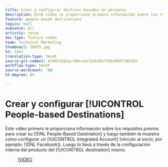 ```yaml
---
title: Crear y configurar destinos basados en personas
description: Este vídeo le proporciona primero información sobre los requisitos previos para crear su destino basado en personas y, a continuación, le muestra cómo configurar una cuenta integrada (vínculo al socio, por ejemplo, Facebook). A continuación, le guiará a través de la configuración interna del producto del destino mismo.
feature: people-based destinations
topics: null
audience: all
activity: setup
doc-type: feature video
team: Technical Marketing
thumbnail: 28955.jpg
kt: 3343
translation-type: tm+mt
source-git-commit: d7d451683ac280ce3ef245384758b5989f28b265
workflow-type: tm+mt
source-wordcount: '88'
ht-degree: 0%

---
```



# Crear y configurar [!UICONTROL People-based Destinations]

Este video primero le proporciona información sobre los requisitos previos para crear su [!DNL People-Based Destination] y luego también le muestra cómo configurar un [!UICONTROL Integrated Account] (vínculo al socio, por ejemplo: [!DNL Facebook]). Luego lo lleva a través de la configuración interna del producto del [!UICONTROL destination] mismo.

>[!VIDEO](https://video.tv.adobe.com/v/28955/?quality=12)
